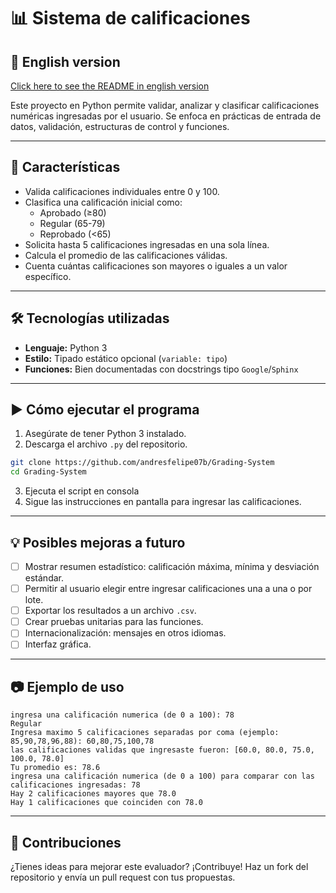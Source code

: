 # 📊 Sistema de calificaciones

## 📘 English version
[Click here to see the README in english version](README.en.md)

Este proyecto en Python permite validar, analizar y clasificar calificaciones numéricas ingresadas por el usuario. Se enfoca en prácticas de entrada de datos, validación, estructuras de control y funciones.

---

## 📌 Características

- Valida calificaciones individuales entre 0 y 100.
- Clasifica una calificación inicial como:
  - Aprobado (≥80)
  - Regular (65-79)
  - Reprobado (<65)
- Solicita hasta 5 calificaciones ingresadas en una sola línea.
- Calcula el promedio de las calificaciones válidas.
- Cuenta cuántas calificaciones son mayores o iguales a un valor específico.

---

## 🛠️ Tecnologías utilizadas

- **Lenguaje:** Python 3
- **Estilo:** Tipado estático opcional (`variable: tipo`)
- **Funciones:** Bien documentadas con docstrings tipo `Google`/`Sphinx`

---

## ▶️ Cómo ejecutar el programa

1. Asegúrate de tener Python 3 instalado.
2. Descarga el archivo `.py` del repositorio.

```bash
git clone https://github.com/andresfelipe07b/Grading-System
cd Grading-System
```

3. Ejecuta el script en consola
4. Sigue las instrucciones en pantalla para ingresar las calificaciones.

---

## 💡 Posibles mejoras a futuro

- [ ] Mostrar resumen estadístico: calificación máxima, mínima y desviación estándar.
- [ ] Permitir al usuario elegir entre ingresar calificaciones una a una o por lote.
- [ ] Exportar los resultados a un archivo `.csv`.
- [ ] Crear pruebas unitarias para las funciones.
- [ ] Internacionalización: mensajes en otros idiomas.
- [ ] Interfaz gráfica.

---

## 📷 Ejemplo de uso

```
ingresa una calificación numerica (de 0 a 100): 78
Regular
Ingresa maximo 5 calificaciones separadas por coma (ejemplo: 85,90,78,96,88): 60,80,75,100,78
las calificaciones validas que ingresaste fueron: [60.0, 80.0, 75.0, 100.0, 78.0]
Tu promedio es: 78.6
ingresa una calificación numerica (de 0 a 100) para comparar con las calificaciones ingresadas: 78
Hay 2 calificaciones mayores que 78.0
Hay 1 calificaciones que coinciden con 78.0
```

---

## 🤝 Contribuciones

¿Tienes ideas para mejorar este evaluador? ¡Contribuye! Haz un fork del repositorio y envía un pull request con tus propuestas.
